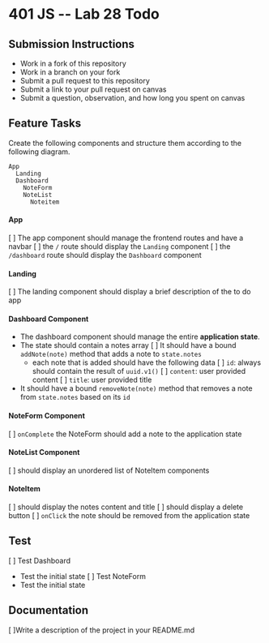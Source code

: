 401 JS --  Lab 28 Todo
===

## Submission Instructions
  * Work in a fork of this repository
  * Work in a branch on your fork
  * Submit a pull request to this repository
  * Submit a link to your pull request on canvas
  * Submit a question, observation, and how long you spent on canvas  
 
## Feature Tasks 
Create the following components and structure them according to the following diagram.  
``` 
App
  Landing
  Dashboard
    NoteForm
    NoteList
      Noteitem
```
#### App
[ ] The app component should manage the frontend routes and have a navbar
[ ] the `/` route should display the `Landing` component
[ ] the `/dashboard` route should display the `Dashboard` component

#### Landing
[ ] The landing component should display a brief description of the to do app

#### Dashboard Component 
* The dashboard component should manage the entire **application state**. 
* The state should contain a notes array
[ ] It should have a bound `addNote(note)` method that adds a note to `state.notes`
  * each note that is added should have the following data
    [ ] `id`: always should contain the result of `uuid.v1()`
    [ ] `content`: user provided content
    [ ] `title`: user provided title
* It should have a bound `removeNote(note)` method that removes a note from `state.notes` based on its `id`

#### NoteForm Component
[ ] `onComplete` the NoteForm should add a note to the application state

#### NoteList Component 
[ ] should display an unordered list of NoteItem components

#### NoteItem
[ ] should display the notes content and title
[ ] should display a delete button
  [ ] `onClick` the note should be removed from the application state

## Test
[ ] Test Dashboard
  * Test the initial state
[ ] Test NoteForm
  * Test the initial state

##  Documentation  
[ ]Write a description of the project in your README.md
